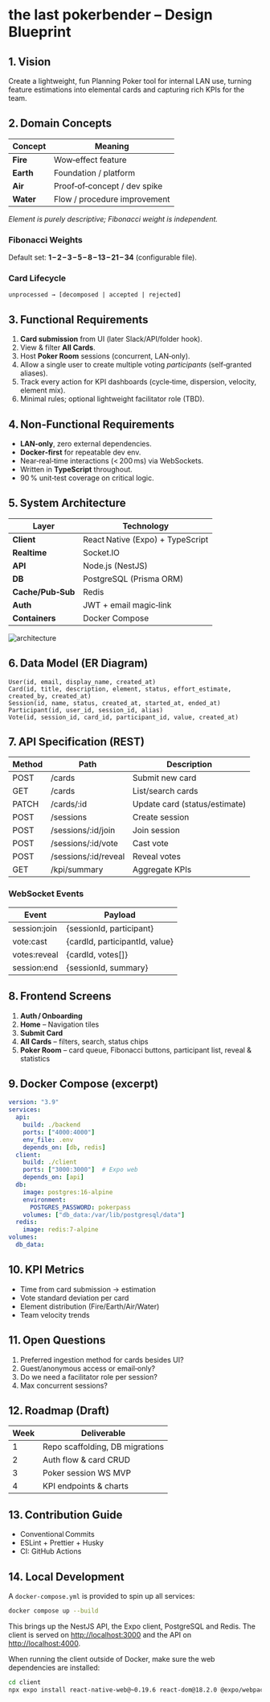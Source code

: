 # the last pokerbender – Design Blueprint

## 1. Vision

Create a lightweight, fun Planning Poker tool for internal LAN use, turning feature estimations into elemental cards and capturing rich KPIs for the team.

## 2. Domain Concepts

| Concept   | Meaning                      |
| --------- | ---------------------------- |
| **Fire**  | Wow‑effect feature           |
| **Earth** | Foundation / platform        |
| **Air**   | Proof‑of‑concept / dev spike |
| **Water** | Flow / procedure improvement |

*Element is purely descriptive; Fibonacci weight is independent.*

### Fibonacci Weights

Default set: **1 – 2 – 3 – 5 – 8 – 13 – 21 – 34** (configurable file).

### Card Lifecycle

`unprocessed → [decomposed | accepted | rejected]`

## 3. Functional Requirements

1. **Card submission** from UI (later Slack/API/folder hook).
2. View & filter **All Cards**.
3. Host **Poker Room** sessions (concurrent, LAN‑only).
4. Allow a single user to create multiple voting *participants* (self‑granted aliases).
5. Track every action for KPI dashboards (cycle‑time, dispersion, velocity, element mix).
6. Minimal rules; optional lightweight facilitator role (TBD).

## 4. Non‑Functional Requirements

* **LAN‑only**, zero external dependencies.
* **Docker‑first** for repeatable dev env.
* Near‑real‑time interactions (< 200 ms) via WebSockets.
* Written in **TypeScript** throughout.
* 90 % unit‑test coverage on critical logic.

## 5. System Architecture

| Layer             | Technology                       |
| ----------------- | -------------------------------- |
| **Client**        | React Native (Expo) + TypeScript |
| **Realtime**      | Socket.IO                        |
| **API**           | Node.js (NestJS)                 |
| **DB**            | PostgreSQL (Prisma ORM)          |
| **Cache/Pub‑Sub** | Redis                            |
| **Auth**          | JWT + email magic‑link           |
| **Containers**    | Docker Compose                   |

![architecture](https://dummyimage.com/600x150/eeeeee/000000\&text=Client+↔+API+↔+DB/Cache)

## 6. Data Model (ER Diagram)

```
User(id, email, display_name, created_at)
Card(id, title, description, element, status, effort_estimate, created_by, created_at)
Session(id, name, status, created_at, started_at, ended_at)
Participant(id, user_id, session_id, alias)
Vote(id, session_id, card_id, participant_id, value, created_at)
```

## 7. API Specification (REST)

| Method | Path                  | Description                   |
| ------ | --------------------- | ----------------------------- |
| POST   | /cards                | Submit new card               |
| GET    | /cards                | List/search cards             |
| PATCH  | /cards/\:id           | Update card (status/estimate) |
| POST   | /sessions             | Create session                |
| POST   | /sessions/\:id/join   | Join session                  |
| POST   | /sessions/\:id/vote   | Cast vote                     |
| POST   | /sessions/\:id/reveal | Reveal votes                  |
| GET    | /kpi/summary          | Aggregate KPIs                |

### WebSocket Events

| Event         | Payload                        |
| ------------- | ------------------------------ |
| session\:join | {sessionId, participant}       |
| vote\:cast    | {cardId, participantId, value} |
| votes\:reveal | {cardId, votes\[]}             |
| session\:end  | {sessionId, summary}           |

## 8. Frontend Screens

1. **Auth / Onboarding**
2. **Home** – Navigation tiles
3. **Submit Card**
4. **All Cards** – filters, search, status chips
5. **Poker Room** – card queue, Fibonacci buttons, participant list, reveal & statistics

## 9. Docker Compose (excerpt)

```yaml
version: "3.9"
services:
  api:
    build: ./backend
    ports: ["4000:4000"]
    env_file: .env
    depends_on: [db, redis]
  client:
    build: ./client
    ports: ["3000:3000"]  # Expo web
    depends_on: [api]
  db:
    image: postgres:16-alpine
    environment:
      POSTGRES_PASSWORD: pokerpass
    volumes: ["db_data:/var/lib/postgresql/data"]
  redis:
    image: redis:7-alpine
volumes:
  db_data:
```

## 10. KPI Metrics

* Time from card submission → estimation
* Vote standard deviation per card
* Element distribution (Fire/Earth/Air/Water)
* Team velocity trends

## 11. Open Questions

1. Preferred ingestion method for cards besides UI?
2. Guest/anonymous access or email‑only?
3. Do we need a facilitator role per session?
4. Max concurrent sessions?

## 12. Roadmap (Draft)

| Week | Deliverable                     |
| ---- | ------------------------------- |
| 1    | Repo scaffolding, DB migrations |
| 2    | Auth flow & card CRUD           |
| 3    | Poker session WS MVP            |
| 4    | KPI endpoints & charts          |

## 13. Contribution Guide

* Conventional Commits
* ESLint + Prettier + Husky
* CI: GitHub Actions

## 14. Local Development

A `docker-compose.yml` is provided to spin up all services:

```bash
docker compose up --build
```

This brings up the NestJS API, the Expo client, PostgreSQL and Redis.
The client is served on [http://localhost:3000](http://localhost:3000) and the API on [http://localhost:4000](http://localhost:4000).

When running the client outside of Docker, make sure the web dependencies are installed:

```bash
cd client
npx expo install react-native-web@~0.19.6 react-dom@18.2.0 @expo/webpack-config@^19.0.0
```

